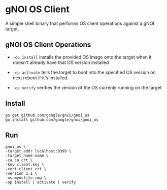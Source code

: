# gNOI OS Client

A simple shell binary that performs OS client operations against a gNOI target.

## gNOI OS Client Operations

* `-op install` installs the provided OS image onto the target when it doesn't already 
    have that OS version installed

* `-op activate` tells the target to boot into the specified OS version on next reboot if
    it's installed.

* `-op verify` verifies the version of the OS currenly running on the target

## Install

```
go get github.com/google/gnxi/gnoi_os
go install github.com/google/gnxi/gnoi_os
```

## Run 
```
gnoi_os \
-target_addr localhost:9399 \
-target_name name \
-ca ca.crt \
-key client.key \
-cert client.crt \
-version 1.1 \
-os myosfile.img \
-op install | activate | verify
```
